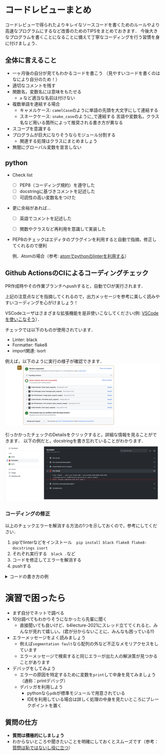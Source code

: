 # コードレビューまとめ

コードレビューで得られたよりキレイなソースコードを書くためのルールやより高速なプログラムにするなど改善のためのTIPSをまとめておきます．
今後大きなプログラムを書くことになることに備えて丁寧なコーディングを行う習慣を身に付けましょう．

## 全体に言えること

- 一ヶ月後の自分が見てもわかるコードを書こう
  （見やすいコードを書くのはなにより自分のため！）
- 適切なコメントを残す
- 関数名，変数名には意味をもたせる
  - `a` など適当な名前は付けない
- 複数単語を連結する場合
  - キャメルケース: `camelCase`のように単語の先頭を大文字にして連結する
  - スネークケース: `snake_case`のように_で連結する
    言語や変数名，クラス名など用いる箇所によって推奨される書き方が異なる
- スコープを意識する
- プログラムが巨大になりそうならモジュール分割する
    - 関連する処理はクラスにまとめましょう
- 無闇にグローバル変数を宣言しない

## python

- Check list
  - [ ] PEP8（コーディング規約）を遵守した
  - [ ] docstringに基づきコメントを記述した
  - [ ] 可読性の高い変数名をつけた

- 更に余裕があれば...
  - [ ] 英語でコメントを記述した
  - [ ] 関数やクラスなど再利用を意識して実装した


- PEP8のチェックはエディタのプラグインを利用すると自動で指摘，修正してくれるので便利

    例．Atomの場合（参考: [atomでpythonのlinterを利用する](https://qiita.com/fiftystorm36/items/f8ad30ea5eb92c36a6ed)）

## Github ActionsのCIによるコーディングチェック

PR作成時やその作業ブランチへpushすると，自動でCIが実行されます．

上記の注意点などを指摘してくれるので，出力メッセージを参考に美しく読みやすいコーディングを心がけましょう！

VSCodeユーザはさまざまな拡張機能を是非使いこなしてください(例: [VSCodeを使いこなそう](./vscode.md)）．

チェックでは以下のものが使用されています．

- Linter: black
- Formatter: flake8
- import関連: isort

例えば，以下のように実行の様子が確認できます．
![pr_sample](./figs/pr_sample.png)

引っかかったチェックのDetailsをクリックすると，詳細な情報を見ることができます．
以下の例だと，docstringを書き忘れていることがわかります．
![ci_sample](./figs/ci_sample.png)

### コーディングの修正
以上のチェックエラーを解消する方法の1つを示しておくので，参考にしてください．

1. pipでlinterなどをインストール　`pip install black flake8 flake8-docstrings isort`
2. それぞれ実行する　`black .`など
3. コードを修正してエラーを解消する
4. pushする

<details><summary>コードの書き方の例</summary><div>

```python:sample.py
#!/usr/bin/env python
# coding: utf-8


"""Sample code generated by Chat-GPT."""

from typing import List


def sum_list(numbers: List[int]) -> int:
    """
    Calculate the sum of numbers in a list.

    Args:
        numbers (List[int]): A list of numbers.

    Returns:
        int: The sum of numbers in the given list.
    """
    total = 0
    for num in numbers:
        total += num
    return total


def main():
    """
    Call the sum_list function with a sample list of numbers and prints the result to the console.

    Returns:
        None
    """
    my_numbers = [1, 2, 3, 4, 5]
    print(sum_list(my_numbers))


if __name__ == "__main__":
    main()    
```

</div></details>

# 演習で困ったら

- まず自分でネットで調べる
- 10分調べてもわかりそうになかったら先輩に聞く
  - 直接聞いても良いけど、b4lecture-2021にスレッド立ててくれると、みんなが見れて嬉しい。(君が分からないことに、みんなも困っている!!) 
- エラーメッセージをよく読みましょう
  - 例えば`segmentation fault`なら配列の外など不正なメモリアクセスをしています
  - エラーメッセージで検索すると同じエラーが出た人の解決策が見つかることがあります
- デバッグをしてみよう
  - エラーの原因を特定するために変数を`print`して中身を見てみましょう（通称：printデバッグ）
  - デバッガを利用しよう
    - pythonなら`pdb`が標準モジュールで用意されている
    - IDEを利用している場合は詳しく処理の中身を見たいところにブレークポイントを置く

## 質問の仕方

- **質問は積極的にしましょう**
- わからないところや聞きたいことを明確にしておくとスムーズです（参考：[質問は恥ではないし役に立つ](https://qiita.com/seki_uk/items/4001423b3cd3db0dada7)）
